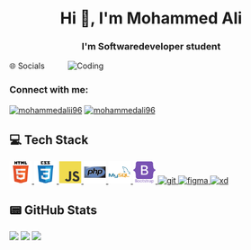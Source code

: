 <h1 align="center">Hi 👋, I'm Mohammed Ali</h1>
<h3 align="center">I'm Softwaredeveloper student</h3>
<img align="right" alt="Coding" width="400"  src= "https://cdn.dribbble.com/users/1162077/screenshots/3848914/programmer.gif"

## 🌐 Socials
<h3 align="left">Connect with me:</h3>
<p align="left">
<a href="https://twitter.com/mohammedalii96" target="blank"><img align="center" src="https://raw.githubusercontent.com/rahuldkjain/github-profile-readme-generator/master/src/images/icons/Social/twitter.svg" alt="mohammedalii96" height="30" width="40" /></a>
<a href="https://instagram.com/mohammedali96" target="blank"><img align="center" src="https://raw.githubusercontent.com/rahuldkjain/github-profile-readme-generator/master/src/images/icons/Social/instagram.svg" alt="mohammedali96" height="30" width="40" /></a>
</p>

## 💻 Tech Stack
 
<a href="https://www.w3.org/html/" target="_blank" rel="noreferrer"> <img src="https://raw.githubusercontent.com/devicons/devicon/master/icons/html5/html5-original-wordmark.svg" alt="html5" width="40" height="40"/> </a> <a href="https://www.w3schools.com/css/" target="_blank" rel="noreferrer"> <img src="https://raw.githubusercontent.com/devicons/devicon/master/icons/css3/css3-original-wordmark.svg" alt="css3" width="40" height="40"/> </a><a href="https://developer.mozilla.org/en-US/docs/Web/JavaScript" target="_blank" rel="noreferrer"> <img src="https://raw.githubusercontent.com/devicons/devicon/master/icons/javascript/javascript-original.svg" alt="javascript" width="40" height="40"/> </a> <a href="https://www.php.net" target="_blank" rel="noreferrer"> <img src="https://raw.githubusercontent.com/devicons/devicon/master/icons/php/php-original.svg" alt="php" width="40" height="40"/> </a> <a href="https://www.mysql.com/" target="_blank" rel="noreferrer"> <img src="https://raw.githubusercontent.com/devicons/devicon/master/icons/mysql/mysql-original-wordmark.svg" alt="mysql" width="40" height="40"/> </a> <a href="https://getbootstrap.com" target="_blank" rel="noreferrer"> <img src="https://raw.githubusercontent.com/devicons/devicon/master/icons/bootstrap/bootstrap-plain-wordmark.svg" alt="bootstrap" width="40" height="40"/> </a> <a href="https://git-scm.com/" target="_blank" rel="noreferrer"> <img src="https://www.vectorlogo.zone/logos/git-scm/git-scm-icon.svg" alt="git" width="40" height="40"/> </a><a href="https://www.figma.com/" target="_blank" rel="noreferrer"> <img src="https://www.vectorlogo.zone/logos/figma/figma-icon.svg" alt="figma" width="40" height="40"/> </a> <a href="https://www.adobe.com/products/xd.html" target="_blank" rel="noreferrer"> <img src="https://cdn.worldvectorlogo.com/logos/adobe-xd.svg" alt="xd" width="40" height="40"/> </a> </p>

## 📟 GitHub Stats
<p>
     	<img width="48%" src="https://github-readme-stats.vercel.app/api/top-langs?username=MohammedAli996&layout=compact&show_icons=true&theme=radical" />
	<img width="48%" src="https://github-readme-stats.vercel.app/api?username=MohammedAli996&show_icons=true&theme=radical"/>
     	<img width="48%" src="https://github-readme-streak-stats.herokuapp.com/?user=MohammedAli996&show_icons=true&theme=radical" />
</p>

